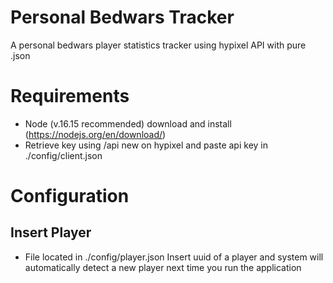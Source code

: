 # Personal Bedwars Tracker
A personal bedwars player statistics tracker using hypixel API with pure .json

# Requirements
- Node (v.16.15 recommended) download and install (https://nodejs.org/en/download/)
- Retrieve key using /api new on hypixel and paste api key in ./config/client.json

# Configuration
## Insert Player
- File located in ./config/player.json Insert uuid of a player and system will automatically detect a new player next time you run the application
